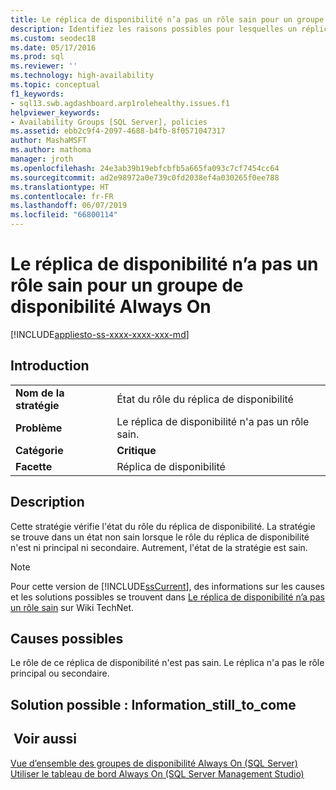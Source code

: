 ```yaml
---
title: Le réplica de disponibilité n’a pas un rôle sain pour un groupe de disponibilité
description: Identifiez les raisons possibles pour lesquelles un réplica n’a pas un rôle sain dans un groupe de disponibilité Always On.
ms.custom: seodec18
ms.date: 05/17/2016
ms.prod: sql
ms.reviewer: ''
ms.technology: high-availability
ms.topic: conceptual
f1_keywords:
- sql13.swb.agdashboard.arp1rolehealthy.issues.f1
helpviewer_keywords:
- Availability Groups [SQL Server], policies
ms.assetid: ebb2c9f4-2097-4688-b4fb-8f0571047317
author: MashaMSFT
ms.author: mathoma
manager: jroth
ms.openlocfilehash: 24e3ab39b19ebfcbfb5a665fa093c7cf7454cc64
ms.sourcegitcommit: ad2e98972a0e739c0fd2038ef4a030265f0ee788
ms.translationtype: HT
ms.contentlocale: fr-FR
ms.lasthandoff: 06/07/2019
ms.locfileid: "66800114"
---
```

# <a name="availability-replica-does-not-have-a-healthy-role-for-an-always-on-availability-group"></a>Le réplica de disponibilité n’a pas un rôle sain pour un groupe de disponibilité Always On
[!INCLUDE[appliesto-ss-xxxx-xxxx-xxx-md](../../../includes/appliesto-ss-xxxx-xxxx-xxx-md.md)]
    
## <a name="introduction"></a>Introduction  
  
|||  
|-|-|  
|**Nom de la stratégie**|État du rôle du réplica de disponibilité|  
|**Problème**|Le réplica de disponibilité n'a pas un rôle sain.|  
|**Catégorie**|**Critique**|  
|**Facette**|Réplica de disponibilité|  
  
## <a name="description"></a>Description  
 Cette stratégie vérifie l'état du rôle du réplica de disponibilité. La stratégie se trouve dans un état non sain lorsque le rôle du réplica de disponibilité n'est ni principal ni secondaire. Autrement, l'état de la stratégie est sain.  
  
> [!NOTE]  
>  Pour cette version de [!INCLUDE[ssCurrent](../../../includes/sscurrent-md.md)], des informations sur les causes et les solutions possibles se trouvent dans [Le réplica de disponibilité n’a pas un rôle sain](https://go.microsoft.com/fwlink/p/?LinkId=220856) sur Wiki TechNet.  
  
## <a name="possible-causes"></a>Causes possibles  
 Le rôle de ce réplica de disponibilité n'est pas sain. Le réplica n'a pas le rôle principal ou secondaire.  
  
## <a name="possible-solution-informationstilltocome"></a>Solution possible : Information_still_to_come  
  
## <a name="see-also"></a> Voir aussi  
 [Vue d’ensemble des groupes de disponibilité Always On &#40;SQL Server&#41;](../../../database-engine/availability-groups/windows/overview-of-always-on-availability-groups-sql-server.md)   
 [Utiliser le tableau de bord Always On &#40;SQL Server Management Studio&#41;](../../../database-engine/availability-groups/windows/use-the-always-on-dashboard-sql-server-management-studio.md)  
  
  
